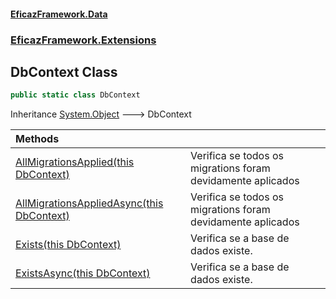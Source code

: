 #### [EficazFramework.Data](EficazFrameworkData.md 'EficazFramework Data')
### [EficazFramework.Extensions](EficazFrameworkData.md#EficazFramework.Extensions 'EficazFramework.Extensions')

## DbContext Class

```csharp
public static class DbContext
```

Inheritance [System.Object](https://docs.microsoft.com/en-us/dotnet/api/System.Object 'System.Object') &#129106; DbContext

| Methods | |
| :--- | :--- |
| [AllMigrationsApplied(this DbContext)](EficazFramework.Extensions/DbContext/AllMigrationsApplied(thisDbContext).md 'EficazFramework.Extensions.DbContext.AllMigrationsApplied(this Microsoft.EntityFrameworkCore.DbContext)') | Verifica se todos os migrations foram devidamente aplicados |
| [AllMigrationsAppliedAsync(this DbContext)](EficazFramework.Extensions/DbContext/AllMigrationsAppliedAsync(thisDbContext).md 'EficazFramework.Extensions.DbContext.AllMigrationsAppliedAsync(this Microsoft.EntityFrameworkCore.DbContext)') | Verifica se todos os migrations foram devidamente aplicados |
| [Exists(this DbContext)](EficazFramework.Extensions/DbContext/Exists(thisDbContext).md 'EficazFramework.Extensions.DbContext.Exists(this Microsoft.EntityFrameworkCore.DbContext)') | Verifica se a base de dados existe. |
| [ExistsAsync(this DbContext)](EficazFramework.Extensions/DbContext/ExistsAsync(thisDbContext).md 'EficazFramework.Extensions.DbContext.ExistsAsync(this Microsoft.EntityFrameworkCore.DbContext)') | Verifica se a base de dados existe. |
